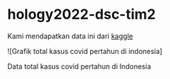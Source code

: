 # hology2022-dsc-tim2

Kami mendapatkan data ini dari [kaggle](https://www.kaggle.com/datasets/arslanali4343/covid19-data-from-world)

![Grafik total kasus covid pertahun di indonesia]


</p> Data total kasus covid pertahun di Indonesia</p>
